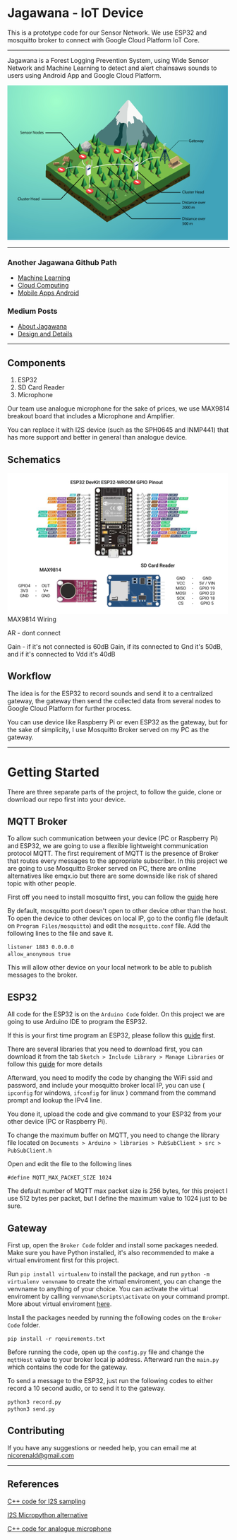 # Jagawana - IoT Device

This is a prototype code for our Sensor Network. We use ESP32 and mosquitto broker to connect with Google Cloud Platform IoT Core.

---

Jagawana is a Forest Logging Prevention System, using Wide Sensor Network and Machine Learning to detect and alert chainsaws sounds to users using Android App and Google Cloud Platform. 

<img src="img/Info-01.jpg" width="500px"/>

---

### Another Jagawana Github Path
* [Machine Learning](https://github.com/nicorenaldo/jagawana-ml)
* [Cloud Computing](https://github.com/jeffrywu28/jagawana-cloud)
* [Mobile Apps Android](https://github.com/Bobby-Anggunawan/Jagawana-AndroidApp)

### Medium Posts
* [About Jagawana](https://nicorenaldo.medium.com/detecting-chainsaws-in-forest-with-machine-learning-jagawana-989fd345784)
* [Design and Details](https://nicorenaldo.medium.com/jagawana-internet-of-things-511d63e48349)
---
## Components
1. ESP32
2. SD Card Reader
3. Microphone

Our team use analogue microphone for the sake of prices, we use MAX9814 breakout board that includes a Microphone and Amplifier.

You can replace it with I2S device (such as the SPH0645 and INMP441) that has more support and better in general than analogue device.

## Schematics
<img src="img/Schematic.jpg" width="500px"/>
MAX9814 Wiring

AR - dont connect

Gain - if it's not connected is 60dB Gain, if its connected to Gnd it's 50dB, and if it's connected to Vdd it's 40dB


## Workflow
The idea is for the ESP32 to record sounds and send it to a centralized gateway, the gateway then send the collected data from several nodes to Google Cloud Platform for further process.

You can use device like Raspberry Pi or even ESP32 as the gateway, but for the sake of simplicity, I use Mosquitto Broker served on my PC as the gateway.

---
# Getting Started
There are three separate parts of the project, to follow the guide, clone or download our repo first into your device.

## MQTT Broker
To allow such communication between your device (PC or Raspberry Pi) and ESP32, we are going to use a flexible lightweight communication protocol MQTT. The first requirement of MQTT is the presence of Broker that routes every messages to the appropriate subscriber. In this project we are going to use Mosquitto Broker served on PC, there are online alternatives like emqx.io but there are some downside like risk of shared topic with other people.

First off you need to install mosquitto first, you can follow the [guide](http://bytesofgigabytes.com/mqtt/installing-mqtt-broker-on-windows/) here

By default, mosquitto port doesn't open to other device other than the host. To open the device to other devices on local IP, go to the config file (default on `Program Files/mosquitto`) and edit the `mosquitto.conf` file. Add the following lines to the file and save it.
```
listener 1883 0.0.0.0
allow_anonymous true
```
This will allow other device on your local network to be able to publish messages to the broker.

## ESP32
All code for the ESP32 is on the `Arduino Code` folder. On this project we are going to use Arduino IDE to program the ESP32.

If this is your first time program an ESP32, please follow this [guide](https://randomnerdtutorials.com/installing-the-esp32-board-in-arduino-ide-windows-instructions/) first.

There are several libraries that you need to download first, you can download it from the tab `Sketch > Include Library > Manage Libraries` or follow this [guide](https://www.arduino.cc/en/Guide/Libraries) for more details

Afterward, you need to modify the code by changing the WiFi ssid and password, and include your mosquitto broker local IP, you can use ( `ipconfig` for windows, `ifconfig` for linux ) command from the command prompt and lookup the IPv4 line.

You done it, upload the code and give command to your ESP32 from your other device (PC or Raspberry Pi).

To change the maximum buffer on MQTT, you need to change the library file located on `Documents > Arduino > libraries > PubSubClient > src > PubSubClient.h`

Open and edit the file to the following lines
```
#define MQTT_MAX_PACKET_SIZE 1024
```
The default number of MQTT max packet size is 256 bytes, for this project I use 512 bytes per packet, but I define the maximum value to 1024 just to be sure.

## Gateway
First up, open the `Broker Code` folder and install some packages needed. Make sure you have Python installed, it's also recommended to make a virtual enviroment first for this project. 

Run `pip install virtualenv` to install the package, and run `python -m virtualenv venvname` to create the virtual enviroment, you can change the venvname to anything of your choice. You can activate the virtual enviroment by calling `venvname\Scripts\activate` on your command prompt.
More about virtual enviroment [here](https://uoa-eresearch.github.io/eresearch-cookbook/recipe/2014/11/26/python-virtual-env/).

Install the packages needed by running the following codes on the `Broker Code` folder.
```
pip install -r rqeuirements.txt
``` 

Before running the code, open up the `config.py` file and change the `mqttHost` value to your broker local ip address. Afterward run the `main.py` which contains the code for the gateway.

To send a message to the ESP32, just run the following codes to either record a 10 second audio, or to send it to the gateway.
```
python3 record.py
python3 send.py
```

## Contributing
If you have any suggestions or needed help, you can email me at nicorenald@gmail.com

---
## References

[C++ code for I2S sampling](https://github.com/atomic14/esp32_audio)

[I2S Micropython alternative](https://github.com/miketeachman/micropython-esp32-i2s-examples)

[C++ code for analogue microphone](https://github.com/MhageGH/esp32_SoundRecorder/)


